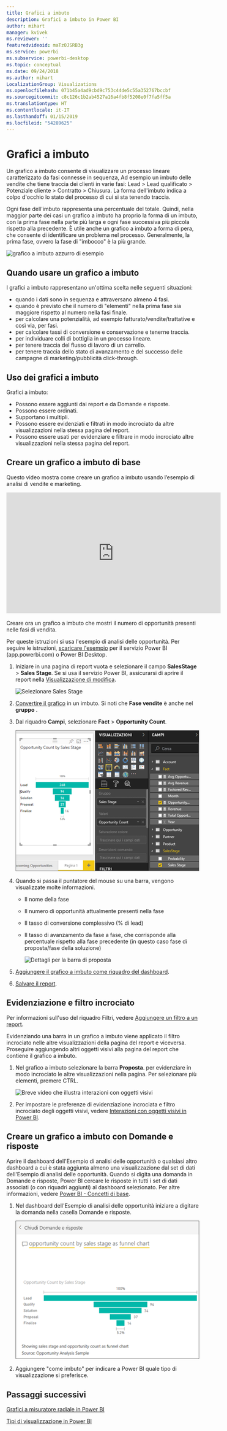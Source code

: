 ```yaml
---
title: Grafici a imbuto
description: Grafici a imbuto in Power BI
author: mihart
manager: kvivek
ms.reviewer: ''
featuredvideoid: maTzOJSRB3g
ms.service: powerbi
ms.subservice: powerbi-desktop
ms.topic: conceptual
ms.date: 09/24/2018
ms.author: mihart
LocalizationGroup: Visualizations
ms.openlocfilehash: 071b45a4ad9cbd9c753c44de5c55a352767bccbf
ms.sourcegitcommit: c8c126c1b2ab4527a16a4fb8f5208e0f7fa5ff5a
ms.translationtype: HT
ms.contentlocale: it-IT
ms.lasthandoff: 01/15/2019
ms.locfileid: "54289625"
---
```

# <a name="funnel-charts"></a>Grafici a imbuto
Un grafico a imbuto consente di visualizzare un processo lineare caratterizzato da fasi connesse in sequenza, Ad esempio un imbuto delle vendite che tiene traccia dei clienti in varie fasi: Lead \> Lead qualificato \> Potenziale cliente \> Contratto \> Chiusura.  La forma dell'imbuto indica a colpo d'occhio lo stato del processo di cui si sta tenendo traccia.

Ogni fase dell'imbuto rappresenta una percentuale del totale. Quindi, nella maggior parte dei casi un grafico a imbuto ha proprio la forma di un imbuto, con la prima fase nella parte più larga e ogni fase successiva più piccola rispetto alla precedente.  È utile anche un grafico a imbuto a forma di pera, che consente di identificare un problema nel processo.  Generalmente, la prima fase, ovvero la fase di "imbocco" è la più grande.

![grafico a imbuto azzurro di esempio](media/power-bi-visualization-funnel-charts/funnelplain.png)

## <a name="when-to-use-a-funnel-chart"></a>Quando usare un grafico a imbuto
I grafici a imbuto rappresentano un'ottima scelta nelle seguenti situazioni:

* quando i dati sono in sequenza e attraversano almeno 4 fasi.
* quando è previsto che il numero di "elementi" nella prima fase sia maggiore rispetto al numero nella fasi finale.
* per calcolare una potenzialità, ad esempio fatturato/vendite/trattative e così via, per fasi.
* per calcolare tassi di conversione e conservazione e tenerne traccia.
* per individuare colli di bottiglia in un processo lineare.
* per tenere traccia del flusso di lavoro di un carrello.
* per tenere traccia dello stato di avanzamento e del successo delle campagne di marketing/pubblicità click-through.

## <a name="working-with-funnel-charts"></a>Uso dei grafici a imbuto
Grafici a imbuto:

* Possono essere aggiunti dai report e da Domande e risposte.
* Possono essere ordinati.
* Supportano i multipli.
* Possono essere evidenziati e filtrati in modo incrociato da altre visualizzazioni nella stessa pagina del report.
* Possono essere usati per evidenziare e filtrare in modo incrociato altre visualizzazioni nella stessa pagina del report.

## <a name="create-a-basic-funnel-chart"></a>Creare un grafico a imbuto di base
Questo video mostra come creare un grafico a imbuto usando l’esempio di analisi di vendite e marketing.

<iframe width="560" height="315" src="https://www.youtube.com/embed/qKRZPBnaUXM" frameborder="0" allow="autoplay; encrypted-media" allowfullscreen></iframe>


Creare ora un grafico a imbuto che mostri il numero di opportunità presenti nelle fasi di vendita.

Per queste istruzioni si usa l'esempio di analisi delle opportunità. Per seguire le istruzioni, [scaricare l'esempio](../sample-datasets.md) per il servizio Power BI (app.powerbi.com) o Power BI Desktop.   

1. Iniziare in una pagina di report vuota e selezionare il campo **SalesStage** \> **Sales Stage**. Se si usa il servizio Power BI, assicurarsi di aprire il report nella [Visualizzazione di modifica](../service-interact-with-a-report-in-editing-view.md).
   
    ![Selezionare Sales Stage](media/power-bi-visualization-funnel-charts/funnelselectfield_new.png)
2. [Convertire il grafico](power-bi-report-change-visualization-type.md) in un imbuto. Si noti che **Fase vendite** è anche nel **gruppo** . 
3. Dal riquadro **Campi**, selezionare **Fact** \> **Opportunity Count**.
   
    ![Compilare il grafico a imbuto](media/power-bi-visualization-funnel-charts/power-bi-funnel.png)
4. Quando si passa il puntatore del mouse su una barra, vengono visualizzate molte informazioni.
   
   * Il nome della fase
   * Il numero di opportunità attualmente presenti nella fase
   * Il tasso di conversione complessivo (% di lead) 
   * Il tasso di avanzamento da fase a fase, che corrisponde alla percentuale rispetto alla fase precedente (in questo caso fase di proposta/fase della soluzione)
     
     ![Dettagli per la barra di proposta](media/power-bi-visualization-funnel-charts/funnelhover_new.png)
5. [Aggiungere il grafico a imbuto come riquadro del dashboard](../service-dashboard-tiles.md). 
6. [Salvare il report](../service-report-save.md).

## <a name="highlighting-and-cross-filtering"></a>Evidenziazione e filtro incrociato
Per informazioni sull'uso del riquadro Filtri, vedere [Aggiungere un filtro a un report](../power-bi-report-add-filter.md).

Evidenziando una barra in un grafico a imbuto viene applicato il filtro incrociato nelle altre visualizzazioni della pagina del report e viceversa. Proseguire aggiungendo altri oggetti visivi alla pagina del report che contiene il grafico a imbuto.

1. Nel grafico a imbuto selezionare la barra **Proposta**. per evidenziare in modo incrociato le altre visualizzazioni nella pagina. Per selezionare più elementi, premere CTRL.
   
   ![Breve video che illustra interazioni con oggetti visivi](media/power-bi-visualization-funnel-charts/funnelchartnoowl.gif)
2. Per impostare le preferenze di evidenziazione incrociata e filtro incrociato degli oggetti visivi, vedere [Interazioni con oggetti visivi in Power BI](../service-reports-visual-interactions.md).

## <a name="create-a-funnel-chart-using-qa"></a>Creare un grafico a imbuto con Domande e risposte
Aprire il dashboard dell'Esempio di analisi delle opportunità o qualsiasi altro dashboard a cui è stata aggiunta almeno una visualizzazione dal set di dati dell'Esempio di analisi delle opportunità.  Quando si digita una domanda in Domande e risposte, Power BI cercare le risposte in tutti i set di dati associati (o con riquadri aggiunti) al dashboard selezionato. Per altre informazioni, vedere [Power BI - Concetti di base](../service-basic-concepts.md).

1. Nel dashboard dell'Esempio di analisi delle opportunità iniziare a digitare la domanda nella casella Domande e risposte.
   
   ![casella della domanda e grafico a imbuto](media/power-bi-visualization-funnel-charts/power-bi-qna.png)
   
2. Aggiungere "come imbuto" per indicare a Power BI quale tipo di visualizzazione si preferisce.

## <a name="next-steps"></a>Passaggi successivi

[Grafici a misuratore radiale in Power BI](power-bi-visualization-radial-gauge-charts.md)

[Tipi di visualizzazione in Power BI](power-bi-visualization-types-for-reports-and-q-and-a.md)
